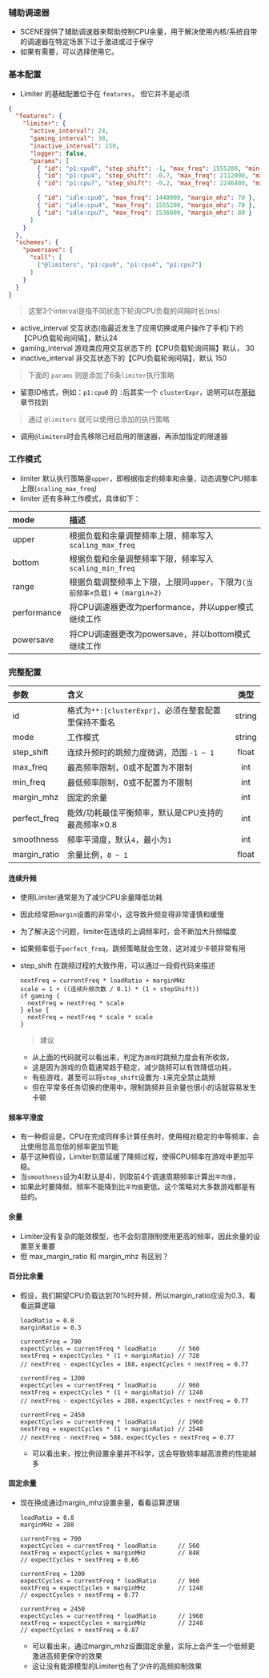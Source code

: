 ### 辅助调速器
- SCENE提供了辅助调速器来帮助控制CPU余量，用于解决使用内核/系统自带的调速器在特定场景下过于激进或过于保守
- 如果有需要，可以选择使用它。


### 基本配置
- Limiter 的基础配置位于在 `features`， 但它并不是必须

```json
{
  "features": {
    "limiter": {
      "active_interval": 24,
      "gaming_interval": 30,
      "inactive_interval": 150,
      "logger": false,
      "params": [
        { "id": "p1:cpu0", "step_shift": -1, "max_freq": 1555200, "min_freq": 691200, "margin_mhz": 250 },
        { "id": "p1:cpu4", "step_shift": -0.7, "max_freq": 2112000, "min_freq": 768000, "margin_mhz": 270 },
        { "id": "p1:cpu7", "step_shift": -0.2, "max_freq": 2246400, "min_freq": 1171200, "margin_mhz": 250 },

        { "id": "idle:cpu0", "max_freq": 1440000, "margin_mhz": 70 },
        { "id": "idle:cpu4", "max_freq": 1555200, "margin_mhz": 70 },
        { "id": "idle:cpu7", "max_freq": 1536000, "margin_mhz": 80 }
      ]
    }
  },
  "schemes": {
    "powersave": {
      "call": [
        ["@limiters", "p1:cpu0", "p1:cpu4", "p1:cpu7"]
      ]
    }
  }
}
```

> 这里3个interval是指不同状态下轮询CPU负载的间隔时长(ms)
- active_interval 交互状态(指最近发生了应用切换或用户操作了手机)下的【CPU负载轮询间隔】，默认24
- gaming_interval 游戏类应用交互状态下的【CPU负载轮询间隔】默认， 30
- inactive_interval 非交互状态下的【CPU负载轮询间隔】，默认 150

> 下面的 `params` 则是添加了6条`limiter`执行策略
- 留意ID格式，例如：`p1:cpu0` 的 `:`后其实一个 `clusterExpr`，说明可以在[基础](./basic.md)章节找到

> 通过 `@limiters` 就可以使用已添加的执行策略
- 调用`@limiters`时会先移除已经启用的限速器，再添加指定的限速器


### 工作模式
- limiter 默认执行策略是`upper`，即根据指定的频率和余量，动态调整CPU频率上限(`scaling_max_freq`)
- limiter 还有多种工作模式，具体如下：

| mode | 描述 |
| :- | :- |
| upper | 根据负载和余量调整频率上限，频率写入`scaling_max_freq` |
| bottom | 根据负载和余量调整频率下限，频率写入`scaling_min_freq` |
| range | 根据负载调整频率上下限，上限同`upper`，下限为`(当前频率×负载)` + `(margin÷2)` |
| performance | 将CPU调速器更改为performance，并以upper模式继续工作 |
| powersave | 将CPU调速器更改为powersave，并以bottom模式继续工作 |


### 完整配置

| 参数 | 含义 | 类型 |
| :- | :- | :-: |
| id | 格式为`**:[clusterExpr]`，必须在整套配置里保持不重名 | string |
| mode | 工作模式 | string |
| step_shift | 连续升频时的跳频力度微调，范围 `-1 ~ 1` | float |
| max_freq | 最高频率限制，0或不配置为不限制 | int |
| min_freq | 最低频率限制，0或不配置为不限制 | int |
| margin_mhz | 固定的余量 | int |
| perfect_freq | 能效/功耗最佳平衡频率，默认是CPU支持的最高频率×0.8 | int |
| smoothness | 频率平滑度，默认`4`，最小为`1` | int |
| margin_ratio | 余量比例，`0 ~ 1` | float |


#### 连续升频
- 使用Limiter通常是为了减少CPU余量降低功耗
- 因此经常把`margin`设置的非常小，这导致升频变得非常谨慎和缓慢
- 为了解决这个问题，limiter在连续的上调频率时，会不断加大升频幅度
- 如果频率低于`perfect_freq`，跳频策略就会生效，这对减少卡顿非常有用
- step_shift 在跳频过程的大致作用，可以通过一段假代码来描述

  ```
  nextFreq = currentFreq * loadRatio + marginMHz
  scale = 1 + ((连续升频次数 / 0.1) * (1 + stepShift))
  if gaming {
    nextFreq = nextFreq * scale
  } else {
    nextFreq = nextFreq * scale * scale
  }
  ```

  > 建议
  - 从上面的代码就可以看出来，判定为`游戏`时跳频力度会有所收敛，
  - 这是因为游戏的负载通常趋于稳定，减少跳频可以有效降低功耗，
  - 有些游戏，甚至可以将`step_shift`设置为`-1`来完全禁止跳频
  - 但在平常多任务切换的使用中，限制跳频并且余量也很小的话就容易发生卡顿

#### 频率平滑度
- 有一种假设是，CPU在完成同样多计算任务时，使用相对稳定的中等频率，会比使用忽高忽低的频率更加节能
- 基于这种假设，Limiter刻意延缓了降频过程，使得CPU频率在游戏中更加平稳。
- 当`smoothness`设为4(默认是4)，则取前4个调速周期频率计算出`平均值`，
- 如果此时要降频，频率不能降到比`平均值`更低。这个策略对大多数游戏都是有益的。

#### 余量
- Limiter没有复杂的能效模型，也不会刻意限制使用更高的频率，因此余量的设置至关重要
- 但 max_margin_ratio 和 margin_mhz 有区别？ 

#### 百分比余量
- 假设，我们期望CPU负载达到70%时升频，所以margin_ratio应设为0.3，看看运算逻辑

  ```
  loadRatio = 0.8
  marginRatio = 0.3

  currentFreq = 700
  expectCycles = currentFreq * loadRatio      // 560
  nextFreq = expectCycles * (1 + marginRatio) // 728
  // nextFreq - expectCycles = 168，expectCycles ÷ nextFreq = 0.77

  currentFreq = 1200
  expectCycles = currentFreq * loadRatio      // 960
  nextFreq = expectCycles * (1 + marginRatio) // 1248
  // nextFreq - expectCycles = 288，expectCycles ÷ nextFreq = 0.77

  currentFreq = 2450
  expectCycles = currentFreq * loadRatio      // 1960
  nextFreq = expectCycles * (1 + marginRatio) // 2548
  // nextFreq - nextFreq = 588，expectCycles ÷ nextFreq = 0.77
  ```

  - 可以看出来，按比例设置余量并不科学，这会导致频率越高浪费的性能越多


#### 固定余量
- 现在换成通过margin_mhz设置余量，看看运算逻辑

  ```
  loadRatio = 0.8
  marginMHz = 288

  currentFreq = 700
  expectCycles = currentFreq * loadRatio      // 560
  nextFreq = expectCycles + marginMHz         // 848
  // expectCycles ÷ nextFreq = 0.66

  currentFreq = 1200
  expectCycles = currentFreq * loadRatio      // 960
  nextFreq = expectCycles + marginMHz         // 1248
  // expectCycles ÷ nextFreq = 0.77

  currentFreq = 2450
  expectCycles = currentFreq * loadRatio      // 1960
  nextFreq = expectCycles + marginMHz         // 2248
  // expectCycles ÷ nextFreq = 0.87
  ```

  - 可以看出来，通过margin_mhz设置固定余量，实际上会产生一个低频更激进高频更保守的效果
  - 这让没有能源模型的Limiter也有了少许的高频抑制效果

